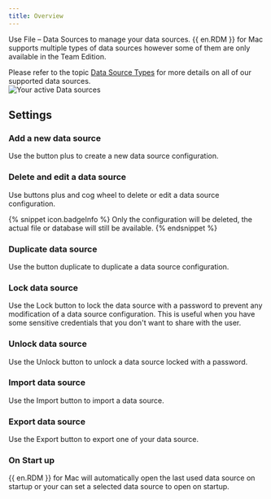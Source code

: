 ```yaml
---
title: Overview
---
```

Use File – Data Sources to manage your data sources. {{ en.RDM }} for Mac supports multiple types of data sources however some of them are only available in the Team Edition.  

Please refer to the topic [Data Source Types](/rdm/mac/data-sources/data-sources-types/) for more details on all of our supported data sources.  
![Your active Data sources](/img/en/rdm/mac/clip10014.png) 

## Settings 

### Add a new data source 

Use the button plus to create a new data source configuration. 

### Delete and edit a data source 

Use buttons plus and cog wheel to delete or edit a data source configuration. 

{% snippet icon.badgeInfo %} 
Only the configuration will be deleted, the actual file or database will still be available. 
{% endsnippet %}
 
### Duplicate data source 

Use the button duplicate to duplicate a data source configuration. 

### Lock data source 

Use the Lock button to lock the data source with a password to prevent any modification of a data source configuration. This is useful when you have some sensitive credentials that you don't want to share with the user. 

### Unlock data source 

Use the Unlock button to unlock a data source locked with a password. 

### Import data source 

Use the Import button to import a data source. 

### Export data source 

Use the Export button to export one of your data source. 

### On Start up 

{{ en.RDM }} for Mac will automatically open the last used data source on startup or your can set a selected data source to open on startup. 

